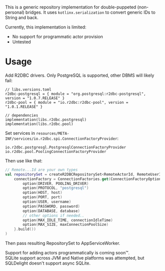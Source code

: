This is a generic repository implementation for double-puppeted (non-personal) bridges.
It uses `kotlinx.serialization` to convert generic IDs to String and back.

Currently, this implementation is limited:

- No support for programmatic actor provision
- Untested

# Usage

Add R2DBC drivers. Only PostgreSQL is supported, other DBMS will likely fail:

```
// libs.versions.toml
r2dbc-postgresql = { module = "org.postgresql:r2dbc-postgresql", version = "1.0.7.RELEASE" }
r2dbc-pool = { module = "io.r2dbc:r2dbc-pool", version = "1.0.1.RELEASE" }

// dependencies
implementation(libs.r2dbc.postgresql)
implementation(libs.r2dbc.pool)
```

Set services in `resources/META-INF/services/io.r2dbc.spi.ConnectionFactoryProvider`:

```
io.r2dbc.postgresql.PostgresqlConnectionFactoryProvider
io.r2dbc.pool.PoolingConnectionFactoryProvider
```

Then use like that:

```kotlin
// Remote...Id are your own types
val repositorySet = createR2DBCRepositorySet<RemoteActorId, RemoteUserId, RemoteRoomId, RemoteMessageId>(
    connectionFactory = ConnectionFactories.get(ConnectionFactoryOptions.builder().apply {
        option(DRIVER, POOLING_DRIVER)
        option(PROTOCOL, "postgresql")
        option(HOST, host)
        option(PORT, port)
        option(USER, username)
        option(PASSWORD, password)
        option(DATABASE, database)
        // other options if needed..
        option(MAX_IDLE_TIME, connectionIdleTime)
        option(MAX_SIZE, maxConnectionPoolSize)
    }.build())
)
```

Then pass resulting RepositorySet to AppServiceWorker.

Support for adding actors programmatically is coming soon™.  
SQLite support across JVM and Native platforms was attempted, but SQLDelight doesn't support async SQLite.

